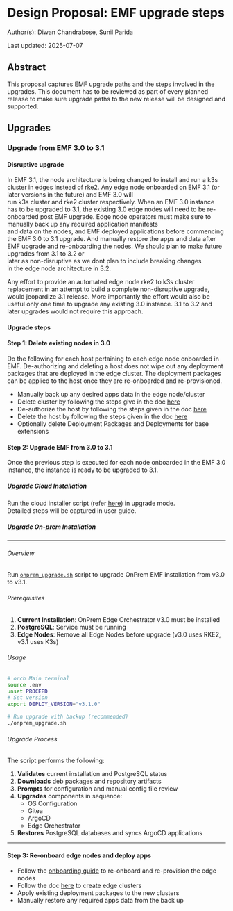 # Design Proposal: EMF upgrade steps

Author(s): Diwan Chandrabose, Sunil Parida

Last updated: 2025-07-07

## Abstract

This proposal captures EMF upgrade paths and the steps involved in the upgrades.
This document has to be reviewed as part of every planned release
to make sure upgrade paths to the new release will be designed and supported.

## Upgrades

### Upgrade from EMF 3.0 to 3.1

#### Disruptive upgrade

In EMF 3.1, the node architecture is being changed to install and run a k3s cluster in edges instead of rke2.
Any edge node onboarded on EMF 3.1 (or later versions in the future) and EMF 3.0 will  
run k3s cluster and rke2 cluster respectively.
When an EMF 3.0 instance has to be upgraded to 3.1,
the existing 3.0 edge nodes will need to be re-onboarded post EMF upgrade.
Edge node operators must make sure to manually back up any required application manifests  
and data on the nodes, and EMF deployed applications before commencing  
the EMF 3.0 to 3.1 upgrade.
And manually restore the apps and data after EMF upgrade and re-onboarding the nodes.
We should plan to make future upgrades from 3.1 to 3.2 or  
later as non-disruptive as we dont plan to include breaking changes  
in the edge node architecture in 3.2.

Any effort to provide an automated edge node rke2 to k3s cluster replacement
in an attempt to build a complete non-disruptive upgrade,
would jeopardize 3.1 release.
More importantly the effort would also be useful only one time
to upgrade any existing 3.0 instance.
3.1 to 3.2 and later upgrades would not require this approach.

#### Upgrade steps

#### Step 1: Delete existing nodes in 3.0

Do the following for each host pertaining to each edge node onboarded in EMF.
De-authorizing and deleting a host does not wipe out any deployment packages that are
deployed in the edge cluster.
The deployment packages can be applied to the host once they are re-onboarded and re-provisioned.

- Manually back up any desired apps data in the edge node/cluster
- Delete cluster by following the steps give in the doc [here][Delete cluster]
- De-authorize the host by following the steps given in the doc [here][De-auth Host Documentation]
- Delete the host by following the steps given in the doc [here][Delete Host Documentation]
- Optionally delete Deployment Packages and Deployments for base extensions

[De-auth Host Documentation]: https://docs.openedgeplatform.intel.com/edge-manage-docs/dev/user_guide/set_up_edge_infra/deauthorize_host.html
[Delete Host Documentation]: https://docs.openedgeplatform.intel.com/edge-manage-docs/dev/user_guide/set_up_edge_infra/delete_host.html
[Delete cluster]: https://docs.openedgeplatform.intel.com/edge-manage-docs/dev/user_guide/set_up_edge_infra/clusters/delete_clusters.html

#### Step 2: Upgrade EMF from 3.0 to 3.1

Once the previous step is executed for each node onboarded in the EMF 3.0 instance,
the instance is ready to be upgraded to 3.1.

##### Upgrade Cloud Installation

Run the cloud installer script (refer [here][Cloud installer script]) in upgrade mode.  
Detailed steps will be captured in user guide.

[Cloud installer script]: https://docs.openedgeplatform.intel.com/edge-manage-docs/dev/deployment_guide/cloud_deployment/cloud_get_started/cloud_start_installer.html

##### Upgrade On-prem Installation

---

###### Overview

Run [`onprem_upgrade.sh`][Onprem upgrade script] script to upgrade OnPrem EMF installation from v3.0 to v3.1.

[Onprem upgrade script]: https://github.com/open-edge-platform/edge-manageability-framework/blob/add_upgrade_script/on-prem-installers/onprem/onprem_upgrade.sh

###### Prerequisites

1. **Current Installation**: OnPrem Edge Orchestrator v3.0 must be installed
2. **PostgreSQL**: Service must be running
3. **Edge Nodes**: Remove all Edge Nodes before upgrade (v3.0 uses RKE2, v3.1 uses K3s)

###### Usage

```bash
# orch Main terminal
source .env
unset PROCEED
# Set version
export DEPLOY_VERSION="v3.1.0"

# Run upgrade with backup (recommended)
./onprem_upgrade.sh
```

###### Upgrade Process

The script performs the following:

1. **Validates** current installation and PostgreSQL status
2. **Downloads** deb packages and repository artifacts
3. **Prompts** for configuration and manual config file review
4. **Upgrades** components in sequence:
   - OS Configuration
   - Gitea
   - ArgoCD
   - Edge Orchestrator
5. **Restores** PostgreSQL databases and syncs ArgoCD applications

---

#### Step 3: Re-onboard edge nodes and deploy apps

- Follow the [onboarding guide][Onboarding guide] to re-onboard and re-provision the edge nodes
- Follow the doc [here][Cluster creation documentation] to create edge clusters
- Apply existing deployment packages to the new clusters
- Manually restore any required apps data from the back up

[Onboarding guide]: https://docs.openedgeplatform.intel.com/edge-manage-docs/dev/user_guide/set_up_edge_infra/edge_node_onboard.html
[Cluster creation documentation]: https://docs.openedgeplatform.intel.com/edge-manage-docs/dev/user_guide/set_up_edge_infra/create_clusters.html
